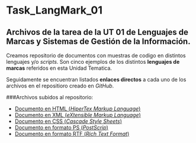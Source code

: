 # Task_LangMark_01
## Archivos de la tarea de la UT 01 de Lenguajes de Marcas y Sistemas de Gestión de la Información.

Creamos repositorio de documentos con muestras de codigo en distintos lenguajes y/o _scripts_.
Son cinco ejemplos de los distintos **lenguajes de marcas** referidos en esta Unidad Tematica.

Seguidamente se encuentran listados **enlaces directos** a cada uno de los archivos en el repositioro creado en _GitHub_.

###Archivos subidos al repositorio:

* [Documento en HTML (_HiperTex Markup Language_)](https://github.com/Olvera/Task_LangMark_01/blob/master/Doc_HTML.html)
* [Documento en XML (_eXtensible Markup Language_)](https://github.com/Olvera/Task_LangMark_01/blob/master/Doc_XML.xml)
* [Documento en CSS (_Cascade Style Sheets_)](https://github.com/Olvera/Task_LangMark_01/blob/master/Doc_CSS.css)
* [Documento en formato PS (_PostScrip_)](https://github.com/Olvera/Task_LangMark_01/blob/master/Doc_PS.ps)
* [Documento en formato RTF (_Rich Text Format_)](https://github.com/Olvera/Task_LangMark_01/blob/master/Doc_RTF.rtf)

